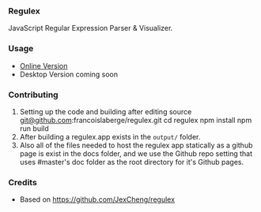 ### Regulex
JavaScript Regular Expression Parser & Visualizer.

### Usage

 - [Online Version](http://francoislaberge.com/regulex/)
 - Desktop Version coming soon

### Contributing

 1. Setting up the code and building after editing source
        git@github.com:francoislaberge/regulex.git
        cd regulex
        npm install
        npm run build
 2. After building a regulex.app exists in the `output/` folder.
 3. Also all of the files needed to host the regulex app statically as a github page is
    exist in the docs folder, and we use the Github repo setting that uses #master's doc
    folder as the root directory for it's Github pages.

### Credits

 - Based on https://github.com/JexCheng/regulex
